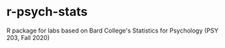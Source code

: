 # r-psych-stats
R package for labs based on Bard College's Statistics for Psychology (PSY 203, Fall 2020) 
